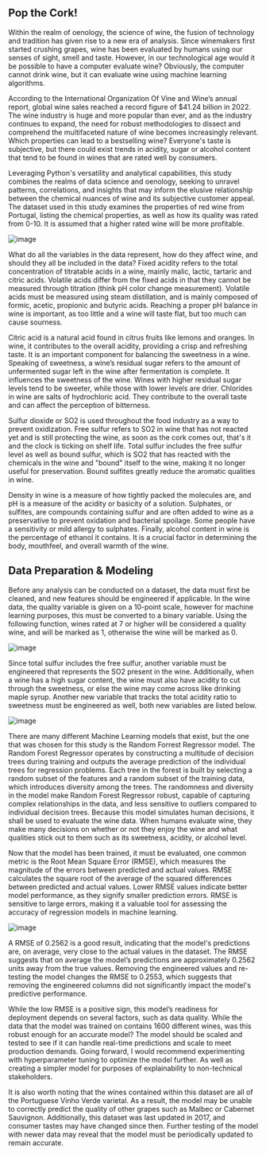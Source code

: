 ## Pop the Cork!

Within the realm of oenology, the science of wine, the fusion of technology and tradition has
given rise to a new era of analysis. Since winemakers first started crushing grapes, wine has been
evaluated by humans using our senses of sight, smell and taste. However, in our technological age
would it be possible to have a computer evaluate wine? Obviously, the computer cannot drink wine, but
it can evaluate wine using machine learning algorithms.

According to the International Organization Of Vine and Wine’s annual report, global wine sales
reached a record figure of $41.24 billion in 2022. The wine industry is huge and more popular than ever,
and as the industry continues to expand, the need for robust methodologies to dissect and comprehend
the multifaceted nature of wine becomes increasingly relevant. Which properties can lead to a
bestselling wine? Everyone's taste is subjective, but there could exist trends in acidity, sugar or alcohol
content that tend to be found in wines that are rated well by consumers.

Leveraging Python's versatility and analytical capabilities, this study combines the realms of
data science and oenology, seeking to unravel patterns, correlations, and insights that may inform the
elusive relationship between the chemical nuances of wine and its subjective customer appeal. The
dataset used in this study examines the properties of red wine from Portugal, listing the chemical
properties, as well as how its quality was rated from 0-10. It is assumed that a higher rated wine will be
more profitable.

![image](https://github.com/JamesPatalan/DSC680_Portfolio/assets/101024165/4195ef9e-81c7-4a4b-b203-27ad07758f5a)

What do all the variables in the data represent, how do they affect wine, and should they all be
included in the data? Fixed acidity refers to the total concentration of titratable acids in a wine, mainly
malic, lactic, tartaric and citric acids. Volatile acids differ from the fixed acids in that they cannot be
measured through titration (think pH color change measurement). Volatile acids must be measured
using steam distillation, and is mainly composed of formic, acetic, propionic and butyric acids. Reaching
a proper pH balance in wine is important, as too little and a wine will taste flat, but too much can cause
sourness.

Citric acid is a natural acid found in citrus fruits like lemons and oranges. In wine, it contributes
to the overall acidity, providing a crisp and refreshing taste. It is an important component for balancing
the sweetness in a wine. Speaking of sweetness, a wine’s residual sugar refers to the amount of
unfermented sugar left in the wine after fermentation is complete. It influences the sweetness of the
wine. Wines with higher residual sugar levels tend to be sweeter, while those with lower levels are drier.
Chlorides in wine are salts of hydrochloric acid. They contribute to the overall taste and can affect the
perception of bitterness.

Sulfur dioxide or SO2 is used throughout the food industry as a way to prevent oxidization. Free
sulfur refers to SO2 in wine that has not reacted yet and is still protecting the wine, as soon as the cork
comes out, that's it and the clock is ticking on shelf life. Total sulfur includes the free sulfur level as well
as bound sulfur, which is SO2 that has reacted with the chemicals in the wine and "bound" itself to the
wine, making it no longer useful for preservation. Bound sulfites greatly reduce the aromatic qualities in
wine.

Density in wine is a measure of how tightly packed the molecules are, and pH is a measure of
the acidity or basicity of a solution. Sulphates, or sulfites, are compounds containing sulfur and are often
added to wine as a preservative to prevent oxidation and bacterial spoilage. Some people have a
sensitivity or mild allergy to sulphates. Finally, alcohol content in wine is the percentage of ethanol it
contains. It is a crucial factor in determining the body, mouthfeel, and overall warmth of the wine.

## Data Preparation & Modeling

Before any analysis can be conducted on a dataset, the data must first be cleaned, and new
features should be engineered if applicable. In the wine data, the quality variable is given on a 10-point
scale, however for machine learning purposes, this must be converted to a binary variable. Using the
following function, wines rated at 7 or higher will be considered a quality wine, and will be marked as 1,
otherwise the wine will be marked as 0.

![image](https://github.com/JamesPatalan/DSC680_Portfolio/assets/101024165/9e96725d-9a30-4138-9e46-d254ae240d55)

Since total sulfur includes the free sulfur, another variable must be engineered that represents
the SO2 present in the wine. Additionally, when a wine has a high sugar content, the wine must also
have acidity to cut through the sweetness, or else the wine may come across like drinking maple syrup.
Another new variable that tracks the total acidity ratio to sweetness must be engineered as well, both
new variables are listed below.

![image](https://github.com/JamesPatalan/DSC680_Portfolio/assets/101024165/e2a1ebe8-f863-4033-b0c5-b4c7f7e97507)

There are many different Machine Learning models that exist, but the one that was chosen for
this study is the Random Forrest Regressor model. The Random Forest Regressor operates by
constructing a multitude of decision trees during training and outputs the average prediction of the
individual trees for regression problems. Each tree in the forest is built by selecting a random subset of
the features and a random subset of the training data, which introduces diversity among the trees. The
randomness and diversity in the model make Random Forest Regressor robust, capable of capturing
complex relationships in the data, and less sensitive to outliers compared to individual decision trees.
Because this model simulates human decisions, it shall be used to evaluate the wine data. When
humans evaluate wine, they make many decisions on whether or not they enjoy the wine and what
qualities stick out to them such as its sweetness, acidity, or alcohol level.

Now that the model has been trained, it must be evaluated, one common metric is the Root Mean Square Error (RMSE),
which measures the magnitude of the errors between predicted and actual values. RMSE calculates the square root of the
average of the squared differences between predicted and actual values. Lower RMSE values indicate
better model performance, as they signify smaller prediction errors. RMSE is sensitive to large errors,
making it a valuable tool for assessing the accuracy of regression models in machine learning.

![image](https://github.com/JamesPatalan/DSC680_Portfolio/assets/101024165/12750d54-c188-4420-b797-67f63f450fe3)

A RMSE of 0.2562 is a good result, indicating that the model's predictions are, on average, very
close to the actual values in the dataset. The RMSE suggests that on average the model’s predictions are
approximately 0.2562 units away from the true values. Removing the engineered values and re-testing
the model changes the RMSE to 0.2553, which suggests that removing the engineered columns did not
significantly impact the model's predictive performance.

While the low RMSE is a positive sign, this model’s readiness for deployment depends on several
factors, such as data quality. While the data that the model was trained on contains 1600 different
wines, was this robust enough for an accurate model? The model should be scaled and tested to see if it
can handle real-time predictions and scale to meet production demands. Going forward, I would
recommend experimenting with hyperparameter tuning to optimize the model further. As well as
creating a simpler model for purposes of explainability to non-technical stakeholders.

It is also worth noting that the wines contained within this dataset are all of the Portuguese
Vinho Verde varietal. As a result, the model may be unable to correctly predict the quality of other
grapes such as Malbec or Cabernet Sauvignon. Additionally, this dataset was last updated in 2017, and
consumer tastes may have changed since then. Further testing of the model with newer data may reveal
that the model must be periodically updated to remain accurate.
